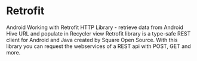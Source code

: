 # Retrofit
Android Working with Retrofit HTTP Library - retrieve data from Android Hive URL and populate in Recycler view
Retrofit library is a type-safe REST client for Android and Java created by Square Open Source. With this library you can request the webservices of a REST api with POST, GET and more.
